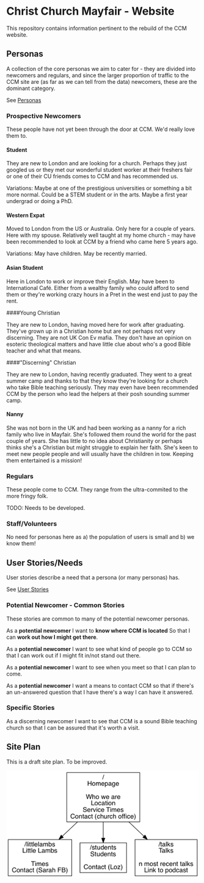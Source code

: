 # Christ Church Mayfair - Website

This repository contains information pertinent to the rebuild of the CCM website.

## Personas

A collection of the core personas we aim to cater for - they are divided into newcomers and regulars, and since the larger proportion of traffic to the CCM site are (as far as we can tell from the data) newcomers, these are the dominant category.

See [Personas](https://www.usability.gov/how-to-and-tools/methods/personas.html)

### Prospective Newcomers

These people have not yet been through the door at CCM. We'd really love them to.

#### Student

They are new to London and are looking for a church. Perhaps they just googled us or they met our wonderful student worker at their freshers fair or one of their CU friends comes to CCM and has recommended us.

Variations: Maybe at one of the prestigious universities or something a bit more normal. Could be a STEM student or in the arts. Maybe a first year undergrad or doing a PhD.

#### Western Expat

Moved to London from the US or Australia. Only here for a couple of years. Here with my spouse. Relatively well taught at my home church - may have been recommended to look at CCM by a friend who came here 5 years ago.

Variations: May have children. May be recently married.

#### Asian Student

Here in London to work or improve their English. May have been to International Café. Either from a wealthy family who could afford to send them or they're working crazy hours in a Pret in the west end just to pay the rent.

####Young Christian

They are new to London, having moved here for work after graduating. They've grown up in a Christian home but are not perhaps not very discerning. They are not UK Con Ev mafia. They don't have an opinion on esoteric theological matters and have little clue about who's a good Bible teacher and what that means.

####"Discerning" Christian

They are new to London, having recently graduated. They went to a great summer camp and thanks to that they know they're looking for a church who take Bible teaching seriously. They may even have been recommended CCM by the person who lead the helpers at their posh sounding summer camp.

#### Nanny

She was not born in the UK and had been working as a nanny for a rich family who live in Mayfair. She's followed them round the world for the past couple of years. She has little to no idea about Christianity or perhaps thinks she's a Christian but might struggle to explain her faith. She's keen to meet new people people and will usually have the children in tow. Keeping them entertained is a mission!

### Regulars

These people come to CCM. They range from the ultra-commited to the more fringy folk.

TODO: Needs to be developed.

### Staff/Volunteers

No need for personas here as a) the population of users is small and b) we know them!

## User Stories/Needs

User stories describe a need that a persona (or many personas) has.

See [User Stories](https://www.gov.uk/service-manual/agile-delivery/writing-user-stories)

### Potential Newcomer - Common Stories

These stories are common to many of the potential newcomer personas.

As a **potential newcomer** I want to **know where CCM is located** So that I can **work out how I might get there**.

As a **potential newcomer** I want to see what kind of people go to CCM so that I can work out if I might fit in/not stand out there.

As a **potential newcomer** I want to see when you meet so that I can plan to come.

As a **potential newcomer** I want a means to contact CCM so that if there's an un-answered question that I have there's a way I can have it answered.

### Specific Stories

As a discerning newcomer I want to see that CCM is a sound Bible teaching church so that I can be assured that it's worth a visit.



## Site Plan

This is a draft site plan. To be improved.

![Site Plan](siteplan.png)